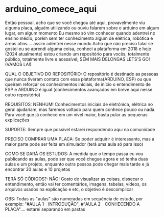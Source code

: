 # arduino_comece_aqui

Então pessoal, acho que se você chegou até aqui, provavelmente viu alguma placa, alguém utilizando ou ouviu falarem sobre o arduino em algum lugar, em algum momento 
Eu mesmo só vim conhecer quando adentrei no ensino médio, porém sem ter conhecimento algum de elétrica, robótica e áreas afins.... assim adentrei nesse mundo
Acho que não preciso falar se gostei ou se aprendi alguma coisa, conheci a plataforma em 2018 e hoje (2024 atualmente) estou criando um repositório para vocês, totalmente público, totalmente livre e acessível, SEM MAIS DELONGAS LETS'S GO! (VAMOS LÁ!)


QUAL O OBJETIVO DO REPOSITÓRIO: O repositório é destinado as pessoas que nunca tiveram contato com essa plataforma(ARDUINO, ESP) ou que queiram reforçar os conhecimentos iniciais, de início o entendimento de ESP e ARDUINO é igual (conhecimentos avançados em breve aqui nesse outro repositório)


REQUISITOS: NENHUM! Conhecimentos iniciais de eletrônica, elétrica no geral ajudariam, mas faremos voltado para quem conhece pouco ou nada. Para você que já conhece em um nível maior, basta pular as pequenas explicações

SUPORTE: Sempre que possível estarei respondendo aqui na comunidade

PRECISO COMPRAR UMA PLACA: Se poder adquirir é interessante, mas a maior parte pode ser feita em simulador (terá uma aula só para isso)

COMO SE DARÁ OS ESTUDOS: A medida que o tempo passa eu vou publicando as aulas, pode ser que você chegue agora e só tenha duas aulas e um projeto, enquanto outra pessoa pode chegar mais tarde e já encontrar 30 aulas e 10 projetos

TERÁ SÓ CÓDIGOS?: NÃO! Gosto de visualizar as coisas, dissecar o entendimento, então vai ter comentários, imagens, tabelas, vídeos, os arquivos usados na explicação e etc, o objetivo é descomplicar

OBS:
Todas as "aulas" são numeradas em sequência de estudo, por exemplo: "#AULA 1 - INTRODUÇÃO",  #"AULA 2 - CONHECENDO A PLACA".... estarei separando em pastas

